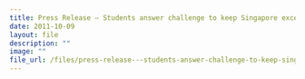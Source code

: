 ```yaml
---
title: Press Release – Students answer challenge to keep Singapore exceptional
date: 2011-10-09
layout: file
description: ""
image: ""
file_url: /files/press-release---students-answer-challenge-to-keep-singapore-exceptional.pdf
---
```

